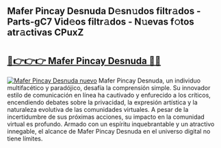 ## Mafer Pincay Desnuda D𝚎sn𝚞dos filtr𝚊dos - Parts-gC7 Vid𝚎os filtr𝚊dos - N𝚞evas f𝚘tos atr𝚊ctivas CPuxZ

# <h2><a href="http://mb0o7b7.tromn.icu/?c=Mafer+Pincay+Desnuda">🔗👉👉👉 Mafer Pincay Desnuda 🔗🔗</a></h2>

[![Mafer Pincay Desnuda nuevo](https://i.imgur.com/pEAQMta.gif)](http://mb0o7b7.tromn.icu/?c=Mafer+Pincay+Desnuda)
Mafer Pincay Desnuda, un individuo multifacético y paradójico, desafía la comprensión simple. Su innovador estilo de comunicación en línea ha cautivado y enfurecido a los críticos, encendiendo debates sobre la privacidad, la expresión artística y la naturaleza evolutiva de las comunidades virtuales. A pesar de la incertidumbre de sus próximas acciones, su impacto en la comunidad virtual es profundo. Armado con un espíritu inquebrantable y un atractivo innegable, el alcance de Mafer Pincay Desnuda en el universo digital no tiene límites.

